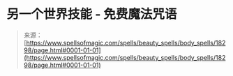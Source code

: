 <!--yml

category: 未分类

date: 2024-06-12 18:59:51

-->

# 另一个世界技能 - 免费魔法咒语

> 来源：[https://www.spellsofmagic.com/spells/beauty_spells/body_spells/18298/page.html#0001-01-01](https://www.spellsofmagic.com/spells/beauty_spells/body_spells/18298/page.html#0001-01-01)

